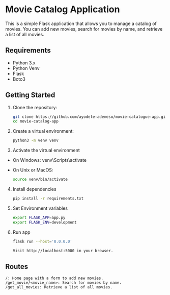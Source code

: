 # Movie Catalog Application

This is a simple Flask application that allows you to manage a catalog of movies. You can add new movies, search for movies by name, and retrieve a list of all movies.

## Requirements

- Python 3.x
- Python Venv
- Flask
- Boto3

## Getting Started

1. Clone the repository:

   ```bash
   git clone https://github.com/ayodele-ademeso/movie-catalogue-app.git
   cd movie-catalog-app

2. Create a virtual environment:

    ```bash
    python3 -m venv venv

3. Activate the virtual environment

- On Windows:
    venv\Scripts\activate

- On Unix or MacOS:
    ```bash
    source venv/bin/activate

4. Install dependencies

    ```bash
    pip install -r requirements.txt

5. Set Environment variables

    ```bash
    export FLASK_APP=app.py
    export FLASK_ENV=development

6. Run app

    ```bash
    flask run --host='0.0.0.0'

    Visit http://localhost:5000 in your browser.

## Routes
    /: Home page with a form to add new movies.
    /get_movie/<movie_name>: Search for movies by name.
    /get_all_movies: Retrieve a list of all movies.

